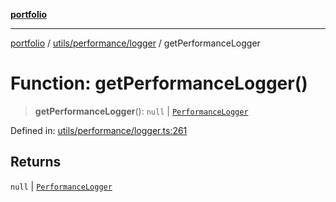 [**portfolio**](../../../../README.md)

***

[portfolio](../../../../modules.md) / [utils/performance/logger](../README.md) / getPerformanceLogger

# Function: getPerformanceLogger()

> **getPerformanceLogger**(): `null` \| [`PerformanceLogger`](../classes/PerformanceLogger.md)

Defined in: [utils/performance/logger.ts:261](https://github.com/tnorlund/Portfolio/blob/6a8b9537b9c2663f3253614621068aa1db55d2d8/portfolio/utils/performance/logger.ts#L261)

## Returns

`null` \| [`PerformanceLogger`](../classes/PerformanceLogger.md)
